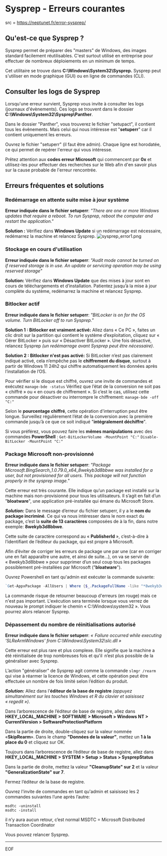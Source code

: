 # Sysprep - Erreurs courantes 

src = https://neptunet.fr/error-sysprep/

## Qu'est-ce que Sysprep ?

Sysprep permet de préparer des "masters" de Windows, des images standard facilement réutilisables.
C'est surtout utilisé en entreprise pour effectuer de nombreux déploiements en un minimum de temps.

Cet utilitaire se trouve dans **C:\Windows\System32\Sysprep.**
Sysprep peut s'utiliser en mode graphique (GUI) ou en ligne de commandes (CLI).

## Consulter les logs de Sysprep

Lorsqu'une erreur survient, Sysprep vous invite à consulter les logs (journaux d'évènements).
Ces logs se trouvent dans le dossier **C:\Windows\System32\Sysprep\Panther**.

Dans le dossier "Panther", vous trouverez le fichier "setupact", il contient tous les évènements.
Mais celui qui nous intéresse est "**setuperr**" car il contient uniquement les erreurs.

Ouvrez le fichier "setuperr" (il faut être admin).
Chaque ligne est horodatée, ce qui permet de repérer l'erreur qui vous intéresse.

Prêtez attention aux **codes erreur Microsoft** qui commencent par **0x** et utilisez-les pour effectuer des recherches sur le Web afin d'en savoir plus sur la cause probable de l'erreur rencontrée.

## Erreurs fréquentes et solutions

### Redémarrage en attente suite mise à jour système

**Erreur indiquée dans le fichier setuperr**:
*"There are one or more Windows updates that require a reboot. To run Sysprep, reboot the computer
and restart the application."*

**Solution :**
Vérifiez dans **Windows Update** si un redémarrage est nécessaire, redémarrez la machine et relancez Sysprep.
![sysprep_error1.png](./images/sysprep_error1.png)

### Stockage en cours d'utilisation

**Erreur indiquée dans le fichier setuperr**:
*"Audit mode cannot be turned on if reserved storage is in use. An update or servicing operation may be using reserved storage"*

**Solution:**
Vérifiez dans **Windows Update** que des mises à jour sont en cours de téléchargements et d’installation. Patientez jusqu’à la mise à jour complète du système, redémarrez la machine et relancez Sysprep.

### Bitlocker actif

**Erreur indiquée dans le fichier setuperr**:
*"BitLocker is on for the OS volume. Turn BitLocker off to run Sysprep."*

**Solution 1 : Bitlocker est vraiment activé:**
Allez dans « Ce PC », faites un clic droit sur la partition qui contient le système d’exploitation, 
cliquez sur « Gérer BitLocker » puis sur « Désactiver BitLocker ». 
Une fois désactivé, relancez Sysprep *(un redémarrage avant Sysprep peut être nécessaire)*.

**Solution 2 : Bitlocker n'est pas activé:**
Si BitLocker n’est pas clairement indiqué activé, cela n’empêche pas le **chiffrement du disque**, 
surtout à partir de Windows 11 24h2 qui chiffre automatiquement les données après l’installation de l’OS.

Pour vérifier si le disque est chiffré, ouvrez une invite de commandes et exécutez `manage-bde -status`
Vérifiez que l’état de la conversion ne soit pas « chiffré » ou « en cours de chiffrement ». 
Si c’est le cas, utilisez cette commande pour désactiver ou interrompre le chiffrement:
`manage-bde -off "C:"`

Selon le **pourcentage chiffré**, cette opération d'interruption peut être longue.
Surveillez régulièrement l’état de la conversion avec la première commande jusqu’à ce que ce soit indiqué "**intégralement déchiffre**".

Si vous préférez, vous pouvez faire les **mêmes manipulations** avec des commandes **PowerShell** :
`Get-BitLockerVolume -MountPoint "C:"`
`Disable-BitLocker -MountPoint "C:"`

### Package Microsoft non-provisionné

**Erreur indiquée dans le fichier setuperr**:
*"Package Microsoft.BingSearch_1.0.79.0_x64_8wekyb3d8bbwe was installed for a user, but not provisioned for all users. This package will not function properly in the sysprep image."*

Cette erreur est très courante. Elle indique qu’un package est installé sur la machine mais 
non-provisionné pour tous les utilisateurs. Il s’agit en fait d’un "**bloatware**", une application pré-installée qui émane du Microsoft Store.

***Solution:***
Dans le message d’erreur du fichier setuperr, il y a le **nom du package incriminé**.
Ce qui va nous intéresser dans le nom exact du package, c’est la **suite de 13 caractères** composées de à la fin, dans notre exemple: **8wekyb3d8bbwe**.

Cette suite de caractère correspond au « **PublisherId** », c’est-à-dire à l’identifiant de l’éditeur du package, qui est propre à Microsoft.

Afin d’éviter de corriger les erreurs de package une par une (car en corriger une en fait apparaître une autre, et ainsi de suite...), on va se servir de « 8wekyb3d8bbwe » pour supprimer d’un seul coup tous 
les packages possiblement pré-installées par Microsoft ("**bloatware**").

Ouvrez Powershell en tant qu'admin est exécuter la commande suivante:
```powershell
`Get-AppxPackage -AllUsers | Where {$_.PackageFullName -like "*8wekyb3d8bbwe*"} | Remove-AppxPackage`
```
La commande risque de retourner beaucoup d'erreurs (en rouge) mais ce n'est pas important.
L'exécution sera terminée lorsque vous verrez de nouveau le prompt indiquer le chemin 
« C:\Windows\system32 ». Vous pourrez alors relancer Sysprep.

### Dépassement du nombre de réinitialisations autorisé

**Erreur indiquée dans le fichier setuperr**:
*«  Failure occurred while executing ‘SLReArmWindows’ from C:\Windows\System32\slc.dll »*

Cette erreur est plus rare et plus complexe. Elle signifie que la machine a été réinitialisée de trop nombreuses fois et qu'il  n’est plus possible de la généraliser avec Sysprep.

L’action "généraliser" de Sysprep agit comme la commande `slmgr /rearm` qui vise à réarmer la licence de Windows, et cette opération peut être effectuée un nombre de fois limité selon l’édition du produit.

***Solution:***
Allez dans l’**éditeur de la base de registre** *(appuyez simultanément sur les touches Windows et R du clavier et saisissez « regedit »)*.

Dans l’arborescence de l’éditeur de base de registre, allez dans 
**HKEY_LOCAL_MACHINE > SOFTWARE > Microsoft > Windows NT > CurrentVersion > SoftwareProtectionPlatform**

Dans la partie de droite, double-cliquez sur la valeur nommée «**SkipRearm**».
Dans le champ **"Données de la valeur"**, mettez un **1 à la place du 0** et cliquez sur OK.

Toujours dans l’arborescence de l’éditeur de base de registre, allez dans 
**HKEY_LOCAL_MACHINE > SYSTEM > Setup > Status > SysprepStatus**

Dans la partie de droite, mettez la valeur **"CleanupState" sur 2** et la valeur **"GeneralizationState" sur 7**.

Fermez l’éditeur de la base de registre.

Ouvrez l'invite de commandes en tant qu'admin et saisissez les 2 commandes suivantes l’une après l’autre:
```
msdtc -uninstall
msdtc -install
```
il n’y aura aucun retour, c’est normal
MSDTC = Microsoft Distributed Transaction Coordinator

Vous pouvez relancer Sysprep.

---
EOF